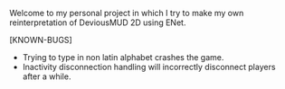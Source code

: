 Welcome to my personal project in which I try to make my own reinterpretation of DeviousMUD 2D using ENet.

[KNOWN-BUGS]
- Trying to type in non latin alphabet crashes the game.
- Inactivity disconnection handling will incorrectly disconnect players after a while.
